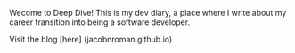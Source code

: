 Wecome to Deep Dive!
This is my dev diary, a place where I write about my career transition into being a software developer. 

Visit the blog [here] (jacobnroman.github.io)
